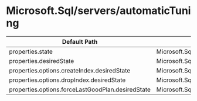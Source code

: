 # Microsoft.Sql/servers/automaticTuning

| Default Path | Alias |
|---|---|
| properties.state | Microsoft.Sql/automaticTuning.state |
| properties.desiredState | Microsoft.Sql/servers/automaticTuning/desiredState |
| properties.options.createIndex.desiredState | Microsoft.Sql/servers/automaticTuning/options.createIndex |
| properties.options.dropIndex.desiredState | Microsoft.Sql/servers/automaticTuning/options.dropIndex |
| properties.options.forceLastGoodPlan.desiredState | Microsoft.Sql/servers/automaticTuning/options.forceLastGoodPlan |

